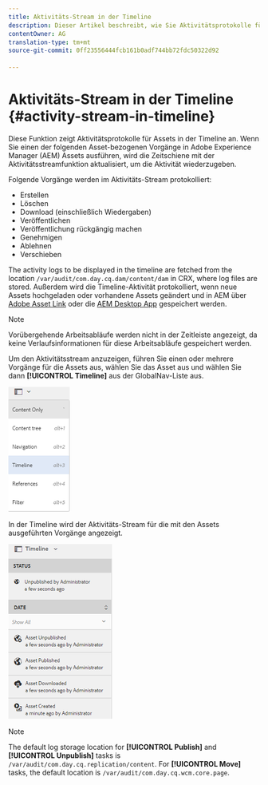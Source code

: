 ```yaml
---
title: Aktivitäts-Stream in der Timeline
description: Dieser Artikel beschreibt, wie Sie Aktivitätsprotokolle für Assets in der Timeline anzeigen können.
contentOwner: AG
translation-type: tm+mt
source-git-commit: 0ff23556444fcb161b0adf744bb72fdc50322d92

---
```



# Aktivitäts-Stream in der Timeline {#activity-stream-in-timeline}

Diese Funktion zeigt Aktivitätsprotokolle für Assets in der Timeline an. Wenn Sie einen der folgenden Asset-bezogenen Vorgänge in Adobe Experience Manager (AEM) Assets ausführen, wird die Zeitschiene mit der Aktivitätsstreamfunktion aktualisiert, um die Aktivität wiederzugeben.

Folgende Vorgänge werden im Aktivitäts-Stream protokolliert:

* Erstellen
* Löschen
* Download (einschließlich Wiedergaben)
* Veröffentlichen
* Veröffentlichung rückgängig machen
* Genehmigen
* Ablehnen
* Verschieben

The activity logs to be displayed in the timeline are fetched from the location `/var/audit/com.day.cq.dam/content/dam` in CRX, where log files are stored.  Außerdem wird die Timeline-Aktivität protokolliert, wenn neue Assets hochgeladen oder vorhandene Assets geändert und in AEM über [Adobe Asset Link](https://helpx.adobe.com/enterprise/using/manage-assets-using-adobe-asset-link.html) oder die [AEM Desktop App](https://docs.adobe.com/content/help/en/experience-manager-desktop-app/using/release-notes.html) gespeichert werden.

>[!NOTE]
>
>Vorübergehende Arbeitsabläufe werden nicht in der Zeitleiste angezeigt, da keine Verlaufsinformationen für diese Arbeitsabläufe gespeichert werden.

Um den Aktivitätsstream anzuzeigen, führen Sie einen oder mehrere Vorgänge für die Assets aus, wählen Sie das Asset aus und wählen Sie dann **[!UICONTROL Timeline]** aus der GlobalNav-Liste aus.

![timeline-2](assets/timeline-2.png)

In der Timeline wird der Aktivitäts-Stream für die mit den Assets ausgeführten Vorgänge angezeigt.

![activity_stream](assets/activity_stream.png)

>[!NOTE]
>
>The default log storage location for **[!UICONTROL Publish]** and **[!UICONTROL Unpublish]** tasks is `/var/audit/com.day.cq.replication/content`. For **[!UICONTROL Move]** tasks, the default location is `/var/audit/com.day.cq.wcm.core.page`.
